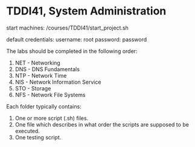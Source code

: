 # TDDI41, System Administration

start machines:
/courses/TDDI41/start_project.sh

default credentials:
  username: root
  password: password

The labs should be completed in the following order:
1. NET - Networking
2. DNS - DNS Fundamentals
3. NTP - Network Time
4. NIS - Network Information Service
5. STO - Storage
6. NFS - Network File Systems

Each folder typically contains:
  1. One or more script (.sh) files.
  2. One file which describes in what order the scripts are supposed to be executed.
  3. One testing script.
